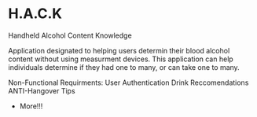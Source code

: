 # H.A.C.K

Handheld Alcohol Content Knowledge

Application designated to helping users determin their blood alcohol content without using measurment devices. This application can help
individuals determine if they had one to many, or can take one to many. 

Non-Functional Requirments:
User Authentication
Drink Reccomendations
ANTI-Hangover Tips
+ More!!!
